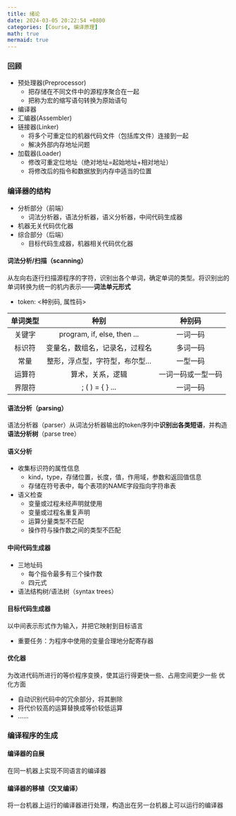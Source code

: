 ```yaml
---
title: 绪论
date: 2024-03-05 20:22:54 +0800
categories: [Course, 编译原理]
math: true
mermaid: true 
---
```



### 回顾

- 预处理器(Preprocessor)
	- 把存储在不同文件中的源程序聚合在一起
	- 把称为宏的缩写语句转换为原始语句
- 编译器
- 汇编器(Assembler)
- 链接器(Linker)
	- 将多个可重定位的机器代码文件（包括库文件）连接到一起
	- 解决外部内存地址问题
- 加载器(Loader)
	- 修改可重定位地址（绝对地址=起始地址+相对地址）
	- 将修改后的指令和数据放到内存中适当的位置


### 编译器的结构

- 分析部分（前端）
	- 词法分析器，语法分析器，语义分析器，中间代码生成器
- 机器无关代码优化器
- 综合部分（后端）
	- 目标代码生成器，机器相关代码优化器

#### 词法分析/扫描（scanning）

从左向右逐行扫描源程序的字符，识别出各个单词，确定单词的类型。将识别出的单词转换为统一的机内表示——**词法单元形式**
- token: \<种别码, 属性码\>

| 单词类型 | 种别 | 种别码 |
| :--: | :--: | :--: |
| 关键字 | program, if, else, then ... | 一词一码 |
| 标识符 | 变量名，数组名，记录名，过程名 | 多词一码 |
| 常量 | 整形，浮点型，字符型，布尔型... | 一型一码 |
| 运算符 | 算术，关系，逻辑 | 一词一码或一型一码 |
| 界限符 | ; ( ) = { } ... | 一词一码 |

#### 语法分析（parsing）

语法分析器（parser）从词法分析器输出的token序列中**识别出各类短语**，并构造**语法分析树**（parse tree）

#### 语义分析

- 收集标识符的属性信息
	- kind，type，存储位置，长度，值，作用域，参数和返回值信息
	- 存储在符号表中，每个表项的NAME字段指向字符串表
- 语义检查
	- 变量或过程未经声明就使用
	- 变量或过程名重复声明
	- 运算分量类型不匹配
	- 操作符与操作数之间的类型不匹配

#### 中间代码生成器

- 三地址码
	- 每个指令最多有三个操作数
	- 四元式
- 语法结构树/语法树（syntax trees）

#### 目标代码生成器
以中间表示形式作为输入，并把它映射到目标语言
- 重要任务：为程序中使用的变量合理地分配寄存器

#### 优化器

为改进代码所进行的等价程序变换，使其运行得更快一些、占用空间更少一些
优化方面
- 自动识别代码中的冗余部分，将其删除
- 将代价较高的运算替换成等价较低运算
- ......


### 编译程序的生成

#### 编译器的**自展**

在同一机器上实现不同语言的编译器


#### 编译器的**移植**（交叉编译）

将一台机器上运行的编译器进行处理，构造出在另一台机器上可以运行的编译器